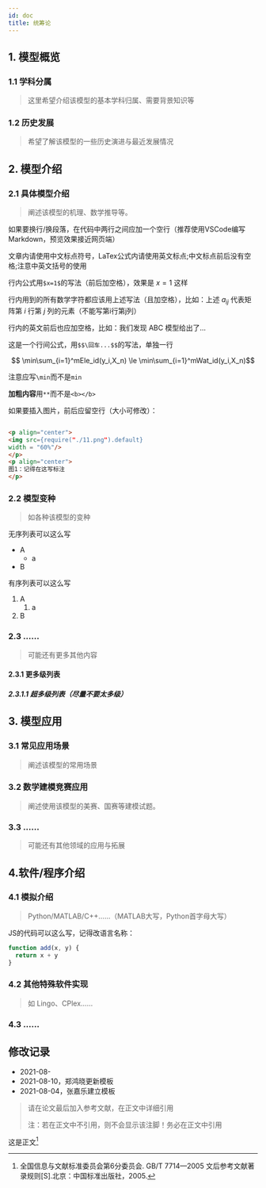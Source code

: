 ```yaml
---
id: doc
title: 统筹论   
---           
```

## 1. 模型概览

### 1.1 学科分属

> 这里希望介绍该模型的基本学科归属、需要背景知识等

### 1.2 历史发展

> 希望了解该模型的一些历史演进与最近发展情况

## 2. 模型介绍

### 2.1  具体模型介绍

> 阐述该模型的机理、数学推导等。

如果要换行/换段落，在代码中两行之间应加一个空行（推荐使用VSCode编写Markdown，预览效果接近网页端）

文章内请使用中文标点符号，LaTex公式内请使用英文标点;中文标点前后没有空格;注意中英文括号的使用

行内公式用` $x=1$ `的写法（前后加空格），效果是 $x=1$ 这样

行内用到的所有数学字符都应该用上述写法（且加空格），比如：上述 $a_{ij}$ 代表矩阵第 $i$ 行第 $j$ 列的元素（不能写第i行第j列）

行内的英文前后也应加空格，比如：我们发现 ABC 模型给出了...

这是一个行间公式，用`$$\回车...$$`的写法，单独一行

$$
\min\sum_{i=1}^mEle_id(y_i,X_n) \le \min\sum_{i=1}^mWat_id(y_i,X_n)$$

注意应写`\min`而不是`min`

**加粗内容**用`**`而不是`<b></b>`

如果要插入图片，前后应留空行（大小可修改）：

```html

<p align="center">
<img src={require("./11.png").default}
width = "60%"/>
</p>
<p align="center">
图1：记得在这写标注
</p>

```

### 2.2  模型变种

> 如各种该模型的变种

无序列表可以这么写

- A
  - a
- B

有序列表可以这么写

1. A
    1. a
3. B

### 2.3  ……

> 可能还有更多其他内容

#### 2.3.1 更多级列表

##### 2.3.1.1 超多级列表（尽量不要太多级）

## 3. 模型应用

### 3.1 常见应用场景

> 阐述该模型的常用场景

### 3.2 数学建模竞赛应用

> 阐述使用该模型的美赛、国赛等建模试题。

### 3.3 ……

> 可能还有其他领域的应用与拓展

## 4.软件/程序介绍

### 4.1 模拟介绍

> Python/MATLAB/C++……（MATLAB大写，Python首字母大写）

JS的代码可以这么写，记得改语言名称：

```javascript
function add(x, y) {
  return x + y
}
```

### 4.2 其他特殊软件实现

> 如 Lingo、CPlex……

### 4.3 ……

## 修改记录

- 2021-08-
- 2021-08-10，郑鸿晓更新模板
- 2021-08-04，张嘉乐建立模板

> 请在论文最后加入参考文献，在正文中详细引用
> 
> 注：若在正文中不引用，则不会显示该注脚！务必在正文中引用

这是正文[^1]

[^1]: 全国信息与文献标准委员会第6分委员会. GB/T 7714—2005 文后参考文献著录规则[S].北京：中国标准出版社，2005.